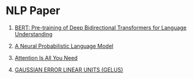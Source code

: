 # NLP Paper

1. [BERT: Pre-training of Deep Bidirectional Transformers for Language Understanding](https://arxiv.org/pdf/1810.04805.pdf)

2. [A Neural Probabilistic Language Model]('./pdf/A_Neural_Probabilistic_Language_Model.pdf')

3. [Attention Is All You Need](https://arxiv.org/pdf/1706.03762.pdf)

4. [GAUSSIAN ERROR LINEAR UNITS (GELUS)](https://arxiv.org/pdf/1606.08415.pdf)

